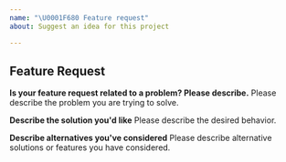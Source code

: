 ```yaml
---
name: "\U0001F680 Feature request"
about: Suggest an idea for this project

---
```


## Feature Request

<!--
Thank you for suggesting an idea to make this project better.

Please fill in as much of the template below as you're able.
-->

**Is your feature request related to a problem? Please describe.**
Please describe the problem you are trying to solve.

**Describe the solution you'd like**
Please describe the desired behavior.

**Describe alternatives you've considered**
Please describe alternative solutions or features you have considered.